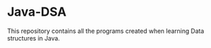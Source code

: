 # Java-DSA
This repository contains all the programs created when learning Data structures in Java.
